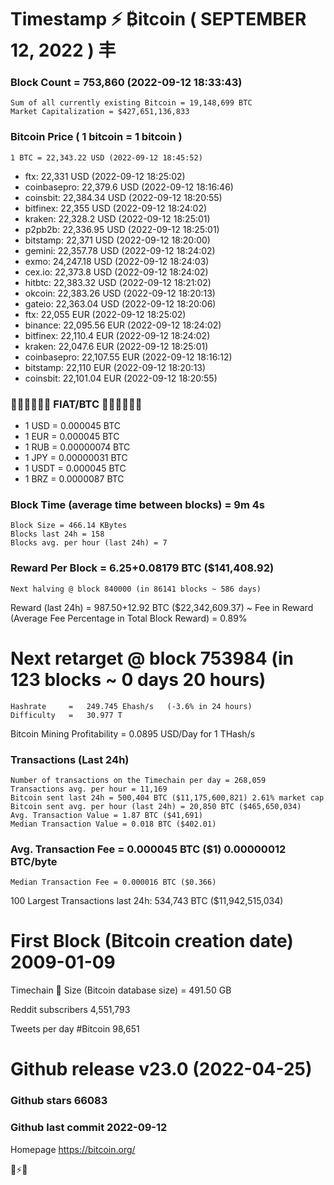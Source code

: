 # Timestamp ⚡ ₿itcoin ( SEPTEMBER 12, 2022 ) 丰
### Block Count	= 753,860 (2022-09-12 18:33:43)
    Sum of all currently existing Bitcoin = 19,148,699 BTC
    Market Capitalization = $427,651,136,833
### Bitcoin Price ( 1 bitcoin = 1 bitcoin )
	1 BTC = 22,343.22 USD (2022-09-12 18:45:52)
- ftx: 22,331 USD (2022-09-12 18:25:02)
- coinbasepro: 22,379.6 USD (2022-09-12 18:16:46)
- coinsbit: 22,384.34 USD (2022-09-12 18:20:55)
- bitfinex: 22,355 USD (2022-09-12 18:24:02)
- kraken: 22,328.2 USD (2022-09-12 18:25:01)
- p2pb2b: 22,336.95 USD (2022-09-12 18:25:01)
- bitstamp: 22,371 USD (2022-09-12 18:20:00)
- gemini: 22,357.78 USD (2022-09-12 18:24:02)
- exmo: 24,247.18 USD (2022-09-12 18:24:03)
- cex.io: 22,373.8 USD (2022-09-12 18:24:02)
- hitbtc: 22,383.32 USD (2022-09-12 18:21:02)
- okcoin: 22,383.26 USD (2022-09-12 18:20:13)
- gateio: 22,363.04 USD (2022-09-12 18:20:06)
- ftx: 22,055 EUR (2022-09-12 18:25:02)
- binance: 22,095.56 EUR (2022-09-12 18:24:02)
- bitfinex: 22,110.4 EUR (2022-09-12 18:24:02)
- kraken: 22,047.6 EUR (2022-09-12 18:25:01)
- coinbasepro: 22,107.55 EUR (2022-09-12 18:16:12)
- bitstamp: 22,110 EUR (2022-09-12 18:20:13)
- coinsbit: 22,101.04 EUR (2022-09-12 18:20:55)
### 💱💶💵💷💴💱 FIAT/BTC 💱💶💵💷💴💱
- 1 USD = 0.000045 BTC
- 1 EUR = 0.000045 BTC
- 1 RUB = 0.00000074 BTC
- 1 JPY = 0.00000031 BTC
- 1 USDT = 0.000045 BTC
- 1 BRZ = 0.0000087 BTC
### Block Time (average time between blocks) = 9m 4s
    Block Size = 466.14 KBytes
    Blocks last 24h = 158
    Blocks avg. per hour (last 24h) = 7
### Reward Per Block = 6.25+0.08179 BTC ($141,408.92) 
    Next halving @ block 840000 (in 86141 blocks ~ 586 days)
Reward (last 24h) = 987.50+12.92 BTC ($22,342,609.37) ~ Fee in Reward (Average Fee Percentage in Total Block Reward) = 0.89%
# Next retarget @ block 753984 (in 123 blocks ~ 0 days 20 hours)
    Hashrate     =   249.745 Ehash/s   (-3.6% in 24 hours)
    Difficulty   =   30.977 T 
Bitcoin Mining Profitability = 0.0895 USD/Day for 1 THash/s
### Transactions (Last 24h)
    Number of transactions on the Timechain per day = 268,059
    Transactions avg. per hour = 11,169
    Bitcoin sent last 24h = 500,404 BTC ($11,175,600,821) 2.61% market cap
    Bitcoin sent avg. per hour (last 24h) = 20,850 BTC ($465,650,034)
    Avg. Transaction Value = 1.87 BTC ($41,691)
    Median Transaction Value = 0.018 BTC ($402.01)
### Avg. Transaction Fee = 0.000045 BTC ($1) 0.00000012 BTC/byte
    Median Transaction Fee = 0.000016 BTC ($0.366)
    
100 Largest Transactions	last 24h:   534,743 BTC   ($11,942,515,034) 

# First Block (Bitcoin creation date)	2009-01-09
Timechain 🪩 Size (Bitcoin database size) = 491.50 GB

Reddit subscribers	4,551,793

Tweets per day #Bitcoin	98,651
# Github release	v23.0 (2022-04-25)
### Github stars	66083
### Github last commit	2022-09-12

Homepage	https://bitcoin.org/

💙⚡️💜
